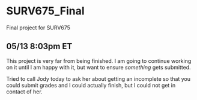 # SURV675_Final
Final project for SURV675

## 05/13 8:03pm ET
This project is very far from being finished. I am going to continue working on it until I am happy with it, but want to ensure *something* gets submitted. 

Tried to call Jody today to ask her about getting an incomplete so that you could submit grades and I could actually finish, but I could not get in contact of her. 



